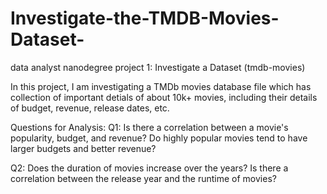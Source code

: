 # Investigate-the-TMDB-Movies-Dataset-
data analyst nanodegree project 1: Investigate a Dataset  (tmdb-movies)

In this project, I am investigating a TMDb movies database file which has collection of important detials of about 10k+ movies, including their details of budget, revenue, release dates, etc.

Questions for Analysis:
Q1: Is there a correlation between a movie's popularity, budget, and revenue? Do highly popular movies tend to have larger budgets and better revenue?

Q2: Does the duration of movies increase over the years? Is there a correlation between the release year and the runtime of movies?

